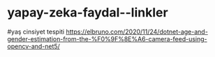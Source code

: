 # yapay-zeka-faydal--linkler

#yaş cinsiyet tespiti
https://elbruno.com/2020/11/24/dotnet-age-and-gender-estimation-from-the-%F0%9F%8E%A6-camera-feed-using-opencv-and-net5/
